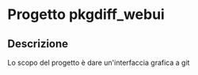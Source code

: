 Progetto pkgdiff_webui
======================

Descrizione
-----------
Lo scopo del progetto è dare un'interfaccia grafica a git
